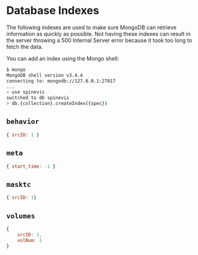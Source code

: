 # Database Indexes

The following indexes are used to make sure MongoDB can retrieve information as quickly as possible. Not having these indexes can result in the server throwing a 500 Internal Server error because it took too long to fetch the data.

You can add an index using the Mongo shell:

```sh
$ mongo
MongoDB shell version v3.4.4
connecting to: mongodb://127.0.0.1:27017
...
> use spinevis
switched to db spinevis
> db.{collection}.createIndex({spec})
```

## `behavior`

```js
{ srcID: 1 }
```

## `meta`

```js
{ start_time: -1 }
```

## `masktc`

```js
{ srcID: 1}
```

## `volumes`

```js
{
    srcID: 1,
    volNum: 1
}
```
